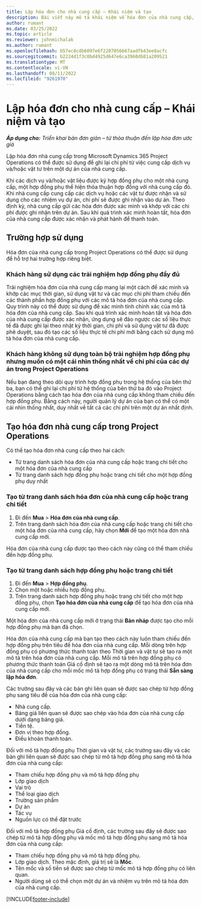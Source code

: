 ```yaml
---
title: Lập hóa đơn cho nhà cung cấp – Khái niệm và tạo
description: Bài viết này mô tả khái niệm về hóa đơn của nhà cung cấp, trường hợp sử dụng và cách tạo hóa đơn của nhà cung cấp trong Microsoft Dynamics 365 Project Operations.
author: rumant
ms.date: 03/25/2022
ms.topic: article
ms.reviewer: johnmichalak
ms.author: rumant
ms.openlocfilehash: b57ec8cdb6097e6f2207056667aadfb43ee8acfc
ms.sourcegitcommit: b2224d1f3c0bd4925d647e6ca3960db81a209521
ms.translationtype: MT
ms.contentlocale: vi-VN
ms.lasthandoff: 08/11/2022
ms.locfileid: "9261970"
---
```

# <a name="vendor-invoicing---concept-and-creation"></a>Lập hóa đơn cho nhà cung cấp – Khái niệm và tạo

_**Áp dụng cho:** Triển khai bản đơn giản – từ thỏa thuận đến lập hóa đơn ước giá_

Lập hóa đơn nhà cung cấp trong Microsoft Dynamics 365 Project Operations có thể được sử dụng để ghi lại chi phí từ việc cung cấp dịch vụ và/hoặc vật tư trên một dự án của nhà cung cấp.

Khi các dịch vụ và/hoặc vật liệu được ký hợp đồng phụ cho một nhà cung cấp, một hợp đồng phụ thể hiện thỏa thuận hợp đồng với nhà cung cấp đó. Khi nhà cung cấp cung cấp các dịch vụ hoặc các vật tư được nhận và sử dụng cho các nhiệm vụ dự án, chi phí sẽ được ghi nhận vào dự án. Theo định kỳ, nhà cung cấp gửi các hóa đơn được xác minh và khớp với các chi phí được ghi nhận trên dự án. Sau khi quá trình xác minh hoàn tất, hóa đơn của nhà cung cấp được xác nhận và phát hành để thanh toán.

## <a name="scenarios-for-use"></a>Trường hợp sử dụng

Hóa đơn của nhà cung cấp trong Project Operations có thể được sử dụng để hỗ trợ hai trường hợp riêng biệt.

### <a name="customers-use-the-full-subcontracting-experiences"></a>Khách hàng sử dụng các trải nghiệm hợp đồng phụ đầy đủ

Trải nghiệm hóa đơn của nhà cung cấp mang lại một cách để xác minh và khớp các mục thời gian, sử dụng vật tư và các mục chi phí tham chiếu đến các thành phần hợp đồng phụ với các mô tả hóa đơn của nhà cung cấp. Quy trình này có thể được sử dụng để xác minh tính chính xác của mô tả hóa đơn của nhà cung cấp. Sau khi quá trình xác minh hoàn tất và hóa đơn của nhà cung cấp được xác nhận, ứng dụng sẽ đảo ngược các số liệu thực tế đã được ghi lại theo nhật ký thời gian, chi phí và sử dụng vật tư đã được phê duyệt, sau đó tạo các số liệu thực tế chi phí mới bằng cách sử dụng mô tả hóa đơn của nhà cung cấp.

### <a name="customers-dont-use-the-full-subcontracting-experiences-but-want-to-have-a-unified-view-of-costs-on-projects-in-project-operations"></a>Khách hàng không sử dụng toàn bộ trải nghiệm hợp đồng phụ nhưng muốn có một cái nhìn thống nhất về chi phí của các dự án trong Project Operations

Nếu bạn đang theo dõi quy trình hợp đồng phụ trong hệ thống của bên thứ ba, bạn có thể ghi lại chi phí từ hệ thống của bên thứ ba đó vào Project Operations bằng cách tạo hóa đơn của nhà cung cấp không tham chiếu đến hợp đồng phụ. Bằng cách này, người quản lý dự án của bạn có thể có một cái nhìn thống nhất, duy nhất về tất cả các chi phí trên một dự án nhất định.

## <a name="creation-of-vendor-invoices-in-project-operations"></a>Tạo hóa đơn nhà cung cấp trong Project Operations

Có thể tạo hóa đơn nhà cung cấp theo hai cách:

- Từ trang danh sách hóa đơn của nhà cung cấp hoặc trang chi tiết cho một hóa đơn của nhà cung cấp
- Từ trang danh sách hợp đồng phụ hoặc trang chi tiết cho một hợp đồng phụ duy nhất

### <a name="creation-from-the-vendor-invoice-list-page-or-details-page"></a>Tạo từ trang danh sách hóa đơn của nhà cung cấp hoặc trang chi tiết

1. Đi đến **Mua** \> **Hóa đơn của nhà cung cấp**.
2. Trên trang danh sách hóa đơn của nhà cung cấp hoặc trang chi tiết cho một hóa đơn của nhà cung cấp, hãy chọn **Mới** để tạo một hóa đơn nhà cung cấp mới.

Hóa đơn của nhà cung cấp được tạo theo cách này cũng có thể tham chiếu đến hợp đồng phụ.

### <a name="creation-from-the-subcontract-list-page-or-details-page"></a>Tạo từ trang danh sách hợp đồng phụ hoặc trang chi tiết

1. Đi đến **Mua** \> **Hợp đồng phụ**.
2. Chọn một hoặc nhiều hợp đồng phụ.
3. Trên trang danh sách hợp đồng phụ hoặc trang chi tiết cho một hợp đồng phụ, chọn **Tạo hóa đơn của nhà cung cấp** để tạo hóa đơn của nhà cung cấp mới.

Một hóa đơn của nhà cung cấp mới ở trạng thái **Bản nháp** được tạo cho mỗi hợp đồng phụ mà bạn đã chọn.

Hóa đơn của nhà cung cấp mà bạn tạo theo cách này luôn tham chiếu đến hợp đồng phụ trên tiêu đề hóa đơn của nhà cung cấp. Mỗi dòng trên hợp đồng phụ có phương thức thanh toán theo Thời gian và vật tư sẽ tạo ra một mô tả trên hóa đơn của nhà cung cấp. Mỗi mô tả trên hợp đồng phụ có phương thức thanh toán Giá cố định sẽ tạo ra một dòng mô tả trên hóa đơn của nhà cung cấp cho mỗi mốc mô tả hợp đồng phụ có trạng thái **Sẵn sàng lập hóa đơn**.

Các trường sau đây và các bản ghi liên quan sẽ được sao chép từ hợp đồng phụ sang tiêu đề của hóa đơn của nhà cung cấp:

- Nhà cung cấp.
- Bảng giá liên quan sẽ được sao chép vào hóa đơn của nhà cung cấp dưới dạng bảng giá.
- Tiền tệ.
- Đơn vị theo hợp đồng.
- Điều khoản thanh toán.

Đối với mô tả hợp đồng phụ Thời gian và vật tư, các trường sau đây và các bản ghi liên quan sẽ được sao chép từ mô tả hợp đồng phụ sang mô tả hóa đơn của nhà cung cấp:

- Tham chiếu hợp đồng phụ và mô tả hợp đồng phụ
- Lớp giao dịch
- Vai trò
- Thể loại giao dịch
- Trường sản phẩm
- Dự án
- Tác vụ
- Nguồn lực có thể đặt trước

Đối với mô tả hợp đồng phụ Giá cố định, các trường sau đây sẽ được sao chép từ mô tả hợp đồng phụ và mốc mô tả hợp đồng phụ sang mô tả hóa đơn của nhà cung cấp:

- Tham chiếu hợp đồng phụ và mô tả hợp đồng phụ.
- Lớp giao dịch. Theo mặc định, giá trị sẽ là **Mốc**.
- Tên mốc và số tiền sẽ được sao chép từ mốc mô tả hợp đồng phụ có liên quan.
- Người dùng sẽ có thể chọn một dự án và nhiệm vụ trên mô tả hóa đơn của nhà cung cấp.

[!INCLUDE[footer-include](../../includes/footer-banner.md)]
